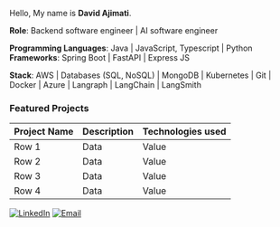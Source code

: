 Hello, My name is **David Ajimati**.

**Role**: Backend software engineer | AI software engineer

**Programming Languages**: Java | JavaScript, Typescript | Python
**Frameworks**: Spring Boot | FastAPI | Express JS

**Stack**: AWS | Databases (SQL, NoSQL) | MongoDB | Kubernetes | Git | Docker | Azure | Langraph | LangChain | LangSmith



 ### Featured Projects
| Project Name | Description | Technologies used |
|----------|----------|----------|
| Row 1    | Data     | Value    |
| Row 2    | Data     | Value    |
| Row 3    | Data     | Value    |
| Row 4    | Data     | Value    |
 

[![LinkedIn](https://img.shields.io/badge/-LinkedIn-blue?style=flat&logo=Linkedin&logoColor=white)](https://www.linkedin.com/in/ajimatidavid)  [![Email](https://img.shields.io/badge/-Gmail-c14438?style=flat&logo=Gmail&logoColor=white)](mailto:eng.david.ajimati@gmail.com)




<!---
davidajimati/davidajimati is a ✨ special ✨ repository because its `README.md` (this file) appears on your GitHub profile. Backend
You can click the Preview link to take a look at your changes.
--->
